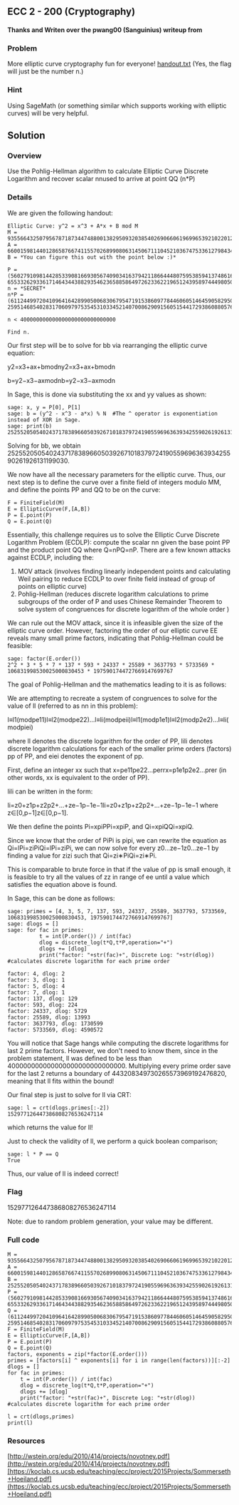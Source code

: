 ## ECC 2 - 200 (Cryptography)

#### Thanks and Writen over the pwang00 (Sanguinius) writeup from 

### Problem

More elliptic curve cryptography fun for everyone!  [handout.txt](https://webshell2017.picoctf.com/static/3a2d620286b527a0c022e8726160c907/handout.txt)  (Yes, the flag will just be the number n.)

### Hint

Using SageMath (or something similar which supports working with elliptic curves) will be very helpful.

## Solution

### Overview

Use the Pohlig-Hellman algorithm to calculate Elliptic Curve Discrete Logarithm and recover scalar  nnused to arrive at point  QQ  (n*P)

### Details

We are given the following handout:

```
Elliptic Curve: y^2 = x^3 + A*x + B mod M
M = 93556643250795678718734474880013829509320385402690660619699653921022012489089
A = 66001598144012865876674115570268990806314506711104521036747533612798434904785
B = *You can figure this out with the point below :)*

P = (56027910981442853390816693056740903416379421186644480759538594137486160388926, 65533262933617146434438829354623658858649726233622196512439589744498050226926)
n = *SECRET*
n*P = (61124499720410964164289905006830679547191538609778446060514645905829507254103, 2595146854028317060979753545310334521407008629091560515441729386088057610440)

n < 400000000000000000000000000000

Find n.

```

Our first step will be to solve for  bb  via rearranging the elliptic curve equation:

y2=x3+ax+bmodny2=x3+ax+bmodn

b=y2−x3−axmodnb=y2−x3−axmodn

In Sage, this is done via substituting the  xx  and  yy  values as shown:

```
sage: x, y = P[0], P[1]
sage: b = (y^2 - x^3 - a*x) % N  #The ^ operator is exponentiation instead of XOR in Sage.
sage: print(b)
25255205054024371783896605039267101837972419055969636393425590261926131199030

```

Solving for  bb, we obtain 25255205054024371783896605039267101837972419055969636393425590261926131199030.

We now have all the necessary parameters for the elliptic curve. Thus, our next step is to define the curve over a finite field of integers modulo  MM, and define the points  PP  and  QQ  to be on the curve:

```
F = FiniteField(M)
E = EllipticCurve(F,[A,B])
P = E.point(P)
Q = E.point(Q)

```

Essentially, this challenge requires us to solve the Elliptic Curve Discrete Logarithm Problem (ECDLP): compute the scalar  nn  given the base point  PP  and the product point  QQ  where  Q=nPQ=nP. There are a few known attacks against ECDLP, including the:

1.  MOV attack (involves finding linearly independent points and calculating Weil pairing to reduce ECDLP to over finite field instead of group of points on elliptic curve)
2.  Pohlig-Hellman (reduces discrete logarithm calculations to prime subgroups of the order of P and uses Chinese Remainder Theorem to solve system of congruences for discrete logarithm of the whole order )

We can rule out the MOV attack, since it is infeasible given the size of the elliptic curve order. However, factoring the order of our elliptic curve  EE  reveals many small prime factors, indicating that Pohlig-Hellman could be feasible:

```
sage: factor(E.order())
2^2 * 3 * 5 * 7 * 137 * 593 * 24337 * 25589 * 3637793 * 5733569 * 106831998530025000830453 * 1975901744727669147699767

```

The goal of Pohlig-Hellman and the mathematics leading to it is as follows:

We are attempting to recreate a system of congruences to solve for the value of  ll  (referred to as  nn  in this problem):

l≡l1(modpe11)l≡l2(modpe22)...l≡li(modpeii)l≡l1(modp1e1)l≡l2(modp2e2)...l≡li(modpiei)

where  ll  denotes the discrete logarithm for the order of  PP,  lili  denotes discrete logarithm calculations for each of the smaller prime orders (factors)  pp  of  PP, and  eiei  denotes the exponent of  pp.

First, define an integer  xx  such that  x=pe11pe22...perrx=p1e1p2e2...prer  (in other words,  xx  is equivalent to the order of  PP).

lili  can be written in the form:

li=z0+z1p+z2p2+...+ze−1p−1e−1li=z0+z1p+z2p2+...+ze−1p−1e−1  where  z∈[0,p−1]z∈[0,p−1].

We then define the points  Pi=xpiPPi=xpiP, and  Qi=xpiQQi=xpiQ.

Since we know that the order of  PiPi  is  pipi, we can rewrite the equation as  Qi=lPi=ziPiQi=lPi=ziPi, we can now solve for every  z0...ze−1z0...ze−1  by finding a value for  zizi  such that  Qi=zi∗PiQi=zi∗Pi.

This is comparable to brute force in that if the value of  pp  is small enough, it is feasible to try all the values of  zz  in range of  ee  until a value which satisfies the equation above is found.

In Sage, this can be done as follows:

```
sage: primes = [4, 3, 5, 7, 137, 593, 24337, 25589, 3637793, 5733569, 106831998530025000830453, 1975901744727669147699767]
sage: dlogs = []
sage: for fac in primes:
          t = int(P.order()) / int(fac)
          dlog = discrete_log(t*Q,t*P,operation="+")
          dlogs += [dlog]
          print("factor: "+str(fac)+", Discrete Log: "+str(dlog)) #calculates discrete logarithm for each prime order

factor: 4, dlog: 2
factor: 3, dlog: 1
factor: 5, dlog: 4
factor: 7, dlog: 1
factor: 137, dlog: 129
factor: 593, dlog: 224
factor: 24337, dlog: 5729
factor: 25589, dlog: 13993
factor: 3637793, dlog: 1730599
factor: 5733569, dlog: 4590572

```

You will notice that Sage hangs while computing the discrete logarithms for last 2 prime factors. However, we don't need to know them, since in the problem statement,  ll  was defined to be less than 400000000000000000000000000000. Multiplying every prime order save for the last 2 returns a boundary of 443208349730265573969192476820, meaning that  ll  fits within the bound!

Our final step is just to solve for  ll  via CRT:

```
sage: l = crt(dlogs.primes[:-2])
152977126447386808276536247114

```

which returns the value for  ll!

Just to check the validity of  ll, we perform a quick boolean comparison;

```
sage: l * P == Q
True

```

Thus, our value of  ll  is indeed correct!

### Flag

152977126447386808276536247114

Note: due to random problem generation, your value may be different.

### Full code

```
M = 93556643250795678718734474880013829509320385402690660619699653921022012489089
A = 66001598144012865876674115570268990806314506711104521036747533612798434904785
B = 25255205054024371783896605039267101837972419055969636393425590261926131199030
P = (56027910981442853390816693056740903416379421186644480759538594137486160388926, 65533262933617146434438829354623658858649726233622196512439589744498050226926)
Q = (61124499720410964164289905006830679547191538609778446060514645905829507254103, 2595146854028317060979753545310334521407008629091560515441729386088057610440)
F = FiniteField(M)
E = EllipticCurve(F,[A,B])
P = E.point(P)
Q = E.point(Q)
factors, exponents = zip(*factor(E.order()))
primes = [factors[i] ^ exponents[i] for i in range(len(factors))][:-2]
dlogs = []
for fac in primes:
    t = int(P.order()) / int(fac)
    dlog = discrete_log(t*Q,t*P,operation="+")
    dlogs += [dlog]
    print("factor: "+str(fac)+", Discrete Log: "+str(dlog)) #calculates discrete logarithm for each prime order

l = crt(dlogs,primes)
print(l)

```

### Resources

[http://wstein.org/edu/2010/414/projects/novotney.pdf](http://wstein.org/edu/2010/414/projects/novotney.pdf)[https://koclab.cs.ucsb.edu/teaching/ecc/project/2015Projects/Sommerseth+Hoeiland.pdf](https://koclab.cs.ucsb.edu/teaching/ecc/project/2015Projects/Sommerseth+Hoeiland.pdf)
<!--stackedit_data:
eyJoaXN0b3J5IjpbMTk2MzE2MTI4MV19
-->